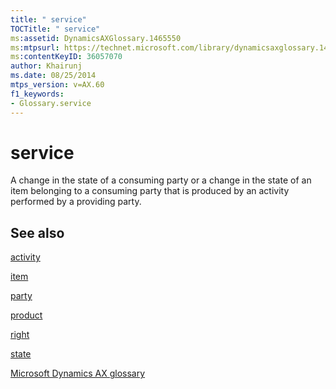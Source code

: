 ```yaml
---
title: " service"
TOCTitle: " service"
ms:assetid: DynamicsAXGlossary.1465550
ms:mtpsurl: https://technet.microsoft.com/library/dynamicsaxglossary.1465550(v=AX.60)
ms:contentKeyID: 36057070
author: Khairunj
ms.date: 08/25/2014
mtps_version: v=AX.60
f1_keywords:
- Glossary.service
---
```


# service

A change in the state of a consuming party or a change in the state of an item belonging to a consuming party that is produced by an activity performed by a providing party.

## See also

[activity](activity.md)

[item](item.md)

[party](https://technet.microsoft.com/library/hh208669\(v=ax.60\))

[product](product.md)

[right](right.md)

[state](state.md)

[Microsoft Dynamics AX glossary](glossary/microsoft-dynamics-ax-glossary.md)

  


